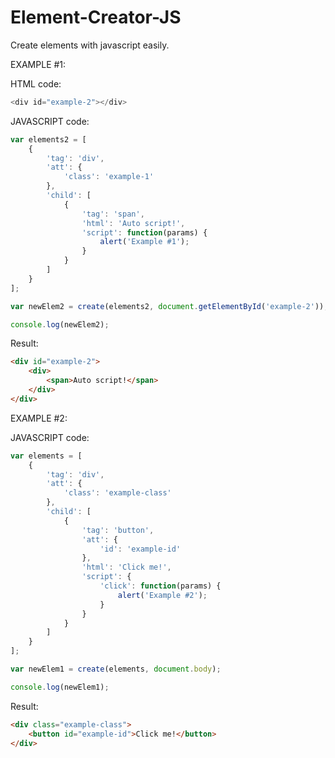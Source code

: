 # Element-Creator-JS
Create elements with javascript easily.



EXAMPLE #1:

HTML code:
```javascript
<div id="example-2"></div>
```

JAVASCRIPT code:
```javascript
var elements2 = [
	{
		'tag': 'div',
		'att': {
			'class': 'example-1'
		},
		'child': [
			{
				'tag': 'span',
				'html': 'Auto script!',
				'script': function(params) {
					alert('Example #1');
				}
			}
		]
	}
];

var newElem2 = create(elements2, document.getElementById('example-2'));

console.log(newElem2);
```

Result:
```html
<div id="example-2">
	<div>
		<span>Auto script!</span>
	</div>
</div>
```



EXAMPLE #2:

JAVASCRIPT code:
```javascript
var elements = [
	{
		'tag': 'div',
		'att': {
			'class': 'example-class'
		},
		'child': [
			{
				'tag': 'button',
				'att': {
					'id': 'example-id'
				},
				'html': 'Click me!',
				'script': {
					'click': function(params) {
						alert('Example #2');
					}
				}
			}
		]
	}
];

var newElem1 = create(elements, document.body);

console.log(newElem1);
```

Result:
```html
<div class="example-class">
	<button id="example-id">Click me!</button>
</div>
```
